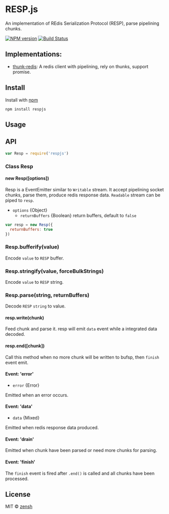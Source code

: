 RESP.js
====
An implementation of REdis Serialization Protocol (RESP), parse pipelining chunks.

[![NPM version][npm-image]][npm-url]
[![Build Status][travis-image]][travis-url]

## Implementations:

- [thunk-redis](https://github.com/thunks/thunk-redis): A redis client with pipelining, rely on thunks, support promise.

## Install

Install with [npm](https://npmjs.org/package/respjs)

```
npm install respjs
```

## Usage


## API

```js
var Resp = require('respjs')
```

### Class Resp

#### new Resp([options])

Resp is a EventEmitter similar to `Writable` stream. It accept pipelining socket chunks, parse them, produce redis response data. `Readable` stream can be piped to `resp`.

- `options` {Object}
  - `returnBuffers` {Boolean} return buffers, default to `false`

```js
var resp = new Resp({
  returnBuffers: true
})
```

### Resp.bufferify(value)

Encode `value` to `RESP` buffer.

### Resp.stringify(value, forceBulkStrings)

Encode `value` to `RESP` string.

### Resp.parse(string, returnBuffers)

Decode `RESP` `string` to value.

#### resp.write(chunk)

Feed chunk and parse it. resp will emit `data` event while a integrated data decoded.

#### resp.end([chunk])

Call this method when no more chunk will be written to bufsp, then `finish` event emit.

#### Event: 'error'

- `error` {Error}

Emitted when an error occurs.

#### Event: 'data'

- `data` {Mixed}

Emitted when redis response data produced.

#### Event: 'drain'

Emitted when chunk have been parsed or need more chunks for parsing.

#### Event: 'finish'

The `finish` event is fired after `.end()` is called and all chunks have been processed.

## License

MIT © [zensh](https://github.com/zensh)

[npm-url]: https://npmjs.org/package/respjs
[npm-image]: http://img.shields.io/npm/v/respjs.svg

[travis-url]: https://travis-ci.org/zensh/resp.js
[travis-image]: http://img.shields.io/travis/zensh/resp.js.svg

